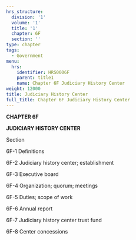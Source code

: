 ```yaml
---
hrs_structure:
  division: '1'
  volume: '1'
  title: '1'
  chapter: 6F
  section: ''
type: chapter
tags:
  - Government
menu:
  hrs:
    identifier: HRS0006F
    parent: title1
    name: Chapter 6F Judiciary History Center
weight: 12000
title: Judiciary History Center
full_title: Chapter 6F Judiciary History Center
---
```

**CHAPTER 6F**

**JUDICIARY HISTORY CENTER**

Section

6F-1 Definitions

6F-2 Judiciary history center; establishment

6F-3 Executive board

6F-4 Organization; quorum; meetings

6F-5 Duties; scope of work

6F-6 Annual report

6F-7 Judiciary history center trust fund

6F-8 Center concessions